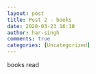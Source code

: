 ```yaml
---
layout: post
title: Post 2 - books
date: 2020-03-23 16:10
author: har-singh
comments: true
categories: [Uncategorized]
---
```

<!-- wp:paragraph -->
<p>books read</p>
<!-- /wp:paragraph -->
